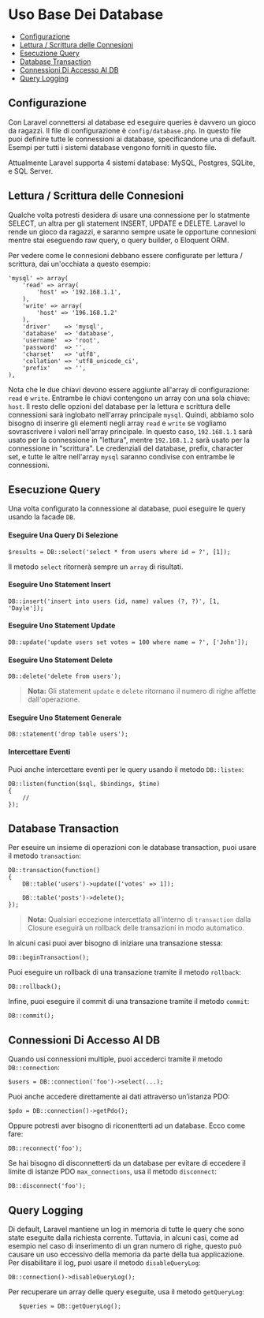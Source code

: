 # Uso Base Dei Database

- [Configurazione](#configurazione)
- [Lettura / Scrittura delle Connesioni](#lettura-scrittura-connessioni)
- [Esecuzione Query](#esecuzione-query)
- [Database Transaction](#database-transaction)
- [Connessioni Di Accesso Al DB](#connessioni-di-accesso)
- [Query Logging](#query-logging)

<a name="configurazione"></a>
## Configurazione

Con Laravel connettersi al database ed eseguire queries è davvero un gioco da ragazzi. Il file di configurazione è `config/database.php`. In questo file puoi definire tutte le connessioni ai database, specificandone una di default. Esempi per tutti i sistemi database vengono forniti in questo file.

Attualmente Laravel supporta 4 sistemi database: MySQL, Postgres, SQLite, e SQL Server.

<a name="ettura-scrittura-connessioni"></a>
## Lettura / Scrittura delle Connesioni

Qualche volta potresti desidera di usare una connessione per lo statmente SELECT, un altra per gli statement INSERT, UPDATE e DELETE. Laravel lo rende un gioco da ragazzi, e saranno sempre usate le opportune connesioni mentre stai eseguendo raw query, o query builder, o Eloquent ORM.

Per vedere come le connesioni debbano essere configurate per lettura / scrittura, dai un'occhiata a questo esempio:

	'mysql' => array(
		'read' => array(
			'host' => '192.168.1.1',
		),
		'write' => array(
			'host' => '196.168.1.2'
		),
		'driver'    => 'mysql',
		'database'  => 'database',
		'username'  => 'root',
		'password'  => '',
		'charset'   => 'utf8',
		'collation' => 'utf8_unicode_ci',
		'prefix'    => '',
	),

Nota che le due chiavi devono essere aggiunte all'array di configurazione: `read` e `write`. Entrambe le chiavi contengono un array con una sola chiave: `host`. Il resto delle opzioni del database per la lettura e scrittura delle connessioni sarà inglobato nell'array principale `mysql`. Quindi, abbiamo solo bisogno di inserire gli elementi negli array `read` e `write` se vogliamo sovrascrivere i valori nell'array principale. In questo caso, `192.168.1.1` sarà usato per la connessione in "lettura", mentre `192.168.1.2` sarà usato per la connessione in "scrittura". Le credenziali del database, prefix, character set, e tutte le altre nell'array `mysql` saranno condivise con entrambe le connessioni.

<a name="esecuzione-query"></a>
## Esecuzione Query

Una volta configurato la connessione al database, puoi eseguire le query usando la facade `DB`.

#### Eseguire Una Query Di Selezione

	$results = DB::select('select * from users where id = ?', [1]);

Il metodo `select` ritornerà sempre un `array` di risultati.

#### Eseguire Uno Statement Insert

	DB::insert('insert into users (id, name) values (?, ?)', [1, 'Dayle']);

#### Eseguire Uno Statement Update

	DB::update('update users set votes = 100 where name = ?', ['John']);

#### Eseguire Uno Statement Delete

	DB::delete('delete from users');

> **Nota:** Gli statement `update` e `delete` ritornano il numero di righe affette dall'operazione.

#### Eseguire Uno Statement Generale

	DB::statement('drop table users');

#### Intercettare Eventi

Puoi anche intercettare eventi per le query usando il metodo `DB::listen`:

	DB::listen(function($sql, $bindings, $time)
	{
		//
	});

<a name="database-transaction"></a>
## Database Transaction

Per eseuire un insieme di operazioni con le database transaction, puoi usare il metodo `transaction`:

	DB::transaction(function()
	{
		DB::table('users')->update(['votes' => 1]);

		DB::table('posts')->delete();
	});

> **Nota:** Qualsiari eccezione intercettata all'interno di `transaction` dalla Closure eseguirà un rollback delle transazioni in modo automatico.

In alcuni casi puoi aver bisogno di iniziare una transazione stessa:

	DB::beginTransaction();

Puoi eseguire un rollback di una transazione tramite il metodo `rollback`:

	DB::rollback();

Infine, puoi eseguire il commit di una transazione tramite il metodo `commit`:

	DB::commit();

<a name="connessioni-di-accesso"></a>
## Connessioni Di Accesso Al DB

Quando usi connessioni multiple, puoi accederci tramite il metodo `DB::connection`:

	$users = DB::connection('foo')->select(...);

Puoi anche accedere direttamente ai dati attraverso un’istanza PDO:

	$pdo = DB::connection()->getPdo();

Oppure potresti aver bisogno di riconentterti ad un database. Ecco come fare:

	DB::reconnect('foo');

Se hai bisogno di disconnetterti da un database per evitare di eccedere il limite di istanze PDO `max_connections`, usa il metodo `disconnect`:

	DB::disconnect('foo');

<a name="query-logging"></a>
## Query Logging

Di default, Laravel mantiene un log in memoria di tutte le query che sono state eseguite dalla richiesta corrente. Tuttavia, in alcuni casi, come ad esempio nel caso di inserimento di un gran numero di righe, questo può causare un uso eccessivo della memoria da parte della tua applicazione. Per disabilitare il log, puoi usare il metodo `disableQueryLog`:

	DB::connection()->disableQueryLog();

Per recuperare un array delle query eseguite, usa il metodo `getQueryLog`:

       $queries = DB::getQueryLog();
